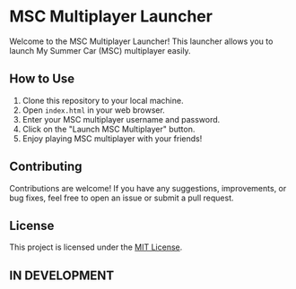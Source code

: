 # MSC Multiplayer Launcher

Welcome to the MSC Multiplayer Launcher! This launcher allows you to launch My Summer Car (MSC) multiplayer easily.

## How to Use

1. Clone this repository to your local machine.
2. Open `index.html` in your web browser.
3. Enter your MSC multiplayer username and password.
4. Click on the "Launch MSC Multiplayer" button.
5. Enjoy playing MSC multiplayer with your friends!

## Contributing

Contributions are welcome! If you have any suggestions, improvements, or bug fixes, feel free to open an issue or submit a pull request.

## License

This project is licensed under the [MIT License](LICENSE).

## IN DEVELOPMENT
